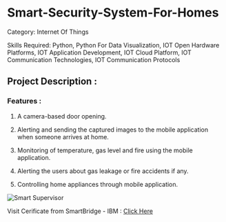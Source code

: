 # Smart-Security-System-For-Homes

Category: Internet Of Things

Skills Required:
Python, Python For Data Visualization, IOT Open Hardware Platforms, IOT Application Development, IOT Cloud Platform, IOT Communication Technologies, IOT Communication Protocols

## Project Description :

### Features :

1.   A camera-based door opening.

2.   Alerting and sending the captured images to the mobile application when someone arrives at home. 

3.   Monitoring of temperature, gas level and fire using the mobile application.

4.   Alerting the users about gas leakage or fire accidents if any.

5.   Controlling home appliances through mobile application. 

![Smart Supervisor](https://user-images.githubusercontent.com/75872316/102654922-6a0c7300-4197-11eb-9035-f65822252c59.png)

Visit Cerificate from SmartBridge - IBM : <a href = "https://smartinternz.com/badge_projects/certificates/0deb1c54814305ca9ad266f53bc82511"> Click Here</a>
